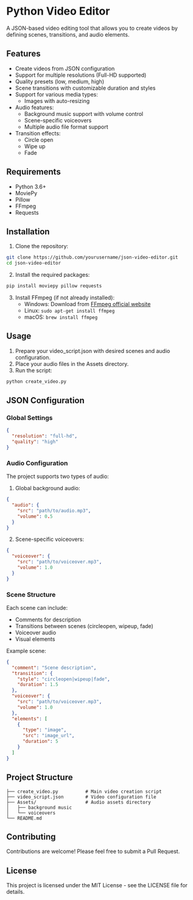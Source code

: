 # Python Video Editor

A JSON-based video editing tool that allows you to create videos by defining scenes, transitions, and audio elements.

## Features

- Create videos from JSON configuration
- Support for multiple resolutions (Full-HD supported)
- Quality presets (low, medium, high)
- Scene transitions with customizable duration and styles
- Support for various media types:
  - Images with auto-resizing
- Audio features:
  - Background music support with volume control
  - Scene-specific voiceovers
  - Multiple audio file format support
- Transition effects:
  - Circle open
  - Wipe up
  - Fade

## Requirements

- Python 3.6+
- MoviePy
- Pillow
- FFmpeg
- Requests

## Installation

1. Clone the repository:

```bash
git clone https://github.com/yourusername/json-video-editor.git
cd json-video-editor
```

2. Install the required packages:

```bash
pip install moviepy pillow requests
```

3. Install FFmpeg (if not already installed):
   - Windows: Download from [FFmpeg official website](https://ffmpeg.org/download.html)
   - Linux: `sudo apt-get install ffmpeg`
   - macOS: `brew install ffmpeg`

## Usage

1. Prepare your video_script.json with desired scenes and audio configuration.
2. Place your audio files in the Assets directory.
3. Run the script:

```bash
python create_video.py
```

## JSON Configuration

### Global Settings

```json
{
  "resolution": "full-hd",
  "quality": "high"
}
```

### Audio Configuration

The project supports two types of audio:

1. Global background audio:

```json
{
  "audio": {
    "src": "path/to/audio.mp3",
    "volume": 0.5
  }
}
```

2. Scene-specific voiceovers:

```json
{
  "voiceover": {
    "src": "path/to/voiceover.mp3",
    "volume": 1.0
  }
}
```

### Scene Structure

Each scene can include:

- Comments for description
- Transitions between scenes (circleopen, wipeup, fade)
- Voiceover audio
- Visual elements

Example scene:

```json
{
  "comment": "Scene description",
  "transition": {
    "style": "circleopen|wipeup|fade",
    "duration": 1.5
  },
  "voiceover": {
    "src": "path/to/voiceover.mp3",
    "volume": 1.0
  },
  "elements": [
    {
      "type": "image",
      "src": "image_url",
      "duration": 5
    }
  ]
}
```

## Project Structure

```
├── create_video.py          # Main video creation script
├── video_script.json        # Video configuration file
├── Assets/                  # Audio assets directory
│   ├── background music
│   └── voiceovers
└── README.md
```

## Contributing

Contributions are welcome! Please feel free to submit a Pull Request.

## License

This project is licensed under the MIT License - see the LICENSE file for details.
